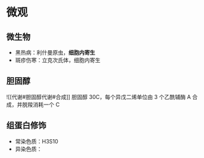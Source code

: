 # 微观
## 微生物
- 黑热病：利什曼原虫，**细胞内寄生**
- 斑疹伤寒：立克次氏体，细胞内寄生
## 胆固醇
![[代谢#胆固醇代谢#合成]]
胆固醇 30C，每个异戊二烯单位由 3 个乙酰辅酶 A 合成，并脱羧消耗一个 C
## 组蛋白修饰
- 常染色质：H3S10
- 异染色质：